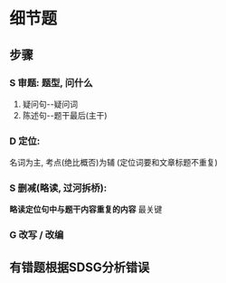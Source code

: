 # 细节题

## 步骤

### S 审题: 题型, 问什么
1.  疑问句--疑问词
2.  陈述句--题干最后(主干)

### D 定位: 
名词为主, 考点(绝比概否)为辅 (定位词要和文章标题不重复)

### S 删减(略读, 过河拆桥): 
**略读定位句中与题干内容重复的内容** 最关键

### G 改写 / 改编

## 有错题根据SDSG分析错误
